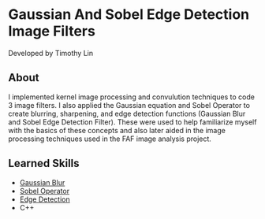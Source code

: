 # Gaussian And Sobel Edge Detection Image Filters
Developed by Timothy Lin

## About
I implemented kernel image processing and convulution techniques to code 3 image filters. I also applied the Gaussian equation and Sobel Operator to create blurring, sharpening, and edge detection functions (Gaussian Blur and Sobel Edge Detection Filter). These were used to help familiarize myself with the basics of these concepts and also later aided in the image processing techniques used in the FAF image analysis project.

## Learned Skills
- [Gaussian Blur](https://en.wikipedia.org/wiki/Gaussian_blur)
- [Sobel Operator](https://en.wikipedia.org/wiki/Sobel_operator)
- [Edge Detection](https://en.wikipedia.org/wiki/Edge_detection)
- C++
